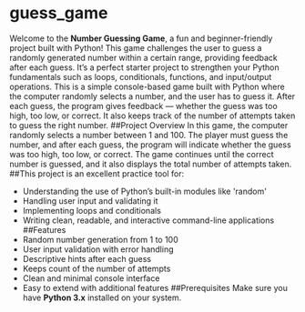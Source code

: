 # guess_game
Welcome to the **Number Guessing Game**, a fun and beginner-friendly project built with Python! This game challenges the user to guess a randomly generated number within a certain range, providing feedback after each guess. It’s a perfect starter project to strengthen your Python fundamentals such as loops, conditionals, functions, and input/output operations.
This is a simple console-based game built with Python where the computer randomly selects a number, and the user has to guess it. After each guess, the program gives feedback — whether the guess was too high, too low, or correct. It also keeps track of the number of attempts taken to guess the right number.
##Project Overview
In this game, the computer randomly selects a number between 1 and 100. The player must guess the number, and after each guess, the program will indicate whether the guess was too high, too low, or correct. The game continues until the correct number is guessed, and it also displays the total number of attempts taken.
##This project is an excellent practice tool for:
- Understanding the use of Python’s built-in modules like 'random'
- Handling user input and validating it
- Implementing loops and conditionals
- Writing clean, readable, and interactive command-line applications
##Features
- Random number generation from 1 to 100
- User input validation with error handling
- Descriptive hints after each guess
- Keeps count of the number of attempts
- Clean and minimal console interface
- Easy to extend with additional features
##Prerequisites
Make sure you have **Python 3.x** installed on your system.
